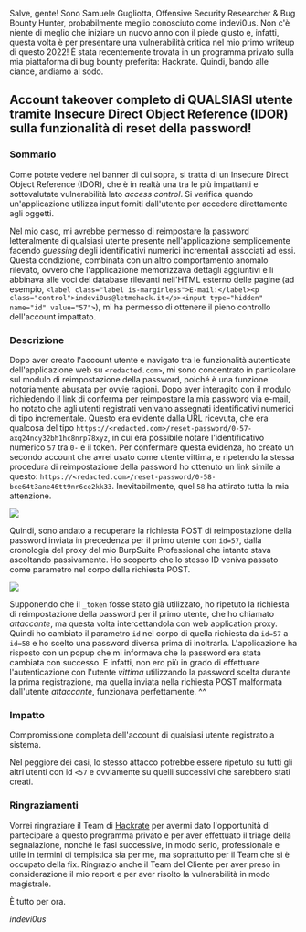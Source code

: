 Salve, gente! Sono Samuele Gugliotta, Offensive Security Researcher & Bug Bounty Hunter, probabilmente meglio conosciuto come indevi0us. Non c'è niente di meglio che iniziare un nuovo anno con il piede giusto e, infatti, questa volta è per presentare una vulnerabilità critica nel mio primo writeup di questo 2022! È stata recentemente trovata in un programma privato sulla mia piattaforma di bug bounty preferita: Hackrate. Quindi, bando alle ciance, andiamo al sodo.

## **Account takeover completo di QUALSIASI utente tramite Insecure Direct Object Reference (IDOR) sulla funzionalità di reset della password!**

### Sommario
Come potete vedere nel banner di cui sopra, si tratta di un Insecure Direct Object Reference (IDOR), che è in realtà una tra le più impattanti e sottovalutate vulnerabilità lato *access control*. Si verifica quando un'applicazione utilizza input forniti dall'utente per accedere direttamente agli oggetti.

Nel mio caso, mi avrebbe permesso di reimpostare la password letteralmente di qualsiasi utente presente nell'applicazione semplicemente facendo *guessing* degli identificativi numerici incrementali associati ad essi. Questa condizione, combinata con un altro comportamento anomalo rilevato, ovvero che l'applicazione memorizzava dettagli aggiuntivi e li abbinava alle voci del database rilevanti nell'HTML esterno delle pagine (ad esempio, `<label class="label is-marginless">E-mail:</label><p class="control">indevi0us@letmehack.it</p><input type="hidden" name="id" value="57">`), mi ha permesso di ottenere il pieno controllo dell'account impattato.

### Descrizione
Dopo aver creato l'account utente e navigato tra le funzionalità autenticate dell'applicazione web su `<redacted.com>`, mi sono concentrato in particolare sul modulo di reimpostazione della password, poiché è una funzione notoriamente abusata per ovvie ragioni. Dopo aver interagito con il modulo richiedendo il link di conferma per reimpostare la mia password via e-mail, ho notato che agli utenti registrati venivano assegnati identificativi numerici di tipo incrementale. Questo era evidente dalla URL ricevuta, che era qualcosa del tipo `https://<redacted.com>/reset-password/0-57-axq24ncy32bh1hc8nrp78xyz`, in cui era possibile notare l'identificativo numerico `57` tra `0-` e il token. Per confermare questa evidenza, ho creato un secondo account che avrei usato come utente vittima, e ripetendo la stessa procedura di reimpostazione della password ho ottenuto un link simile a questo: `https://<redacted.com>/reset-password/0-58-bce64t3ane46tt9nr6ce2kk33`. Inevitabilmente, quel `58` ha attirato tutta la mia attenzione.

![](https://i.gifer.com/Bd0t.gif)

Quindi, sono andato a recuperare la richiesta POST di reimpostazione della password inviata in precedenza per il primo utente con `id=57`, dalla cronologia del proxy del mio BurpSuite Professional che intanto stava ascoltando passivamente. Ho scoperto che lo stesso ID veniva passato come parametro nel corpo della richiesta POST.

![](https://blog.hckrt.com/static/eeeec38782b8bc660d7639ed72d29dd5/07af8/request.webp)

Supponendo che il `_token` fosse stato già utilizzato, ho ripetuto la richiesta di reimpostazione della password per il primo utente, che ho chiamato *attaccante*, ma questa volta intercettandola con web application proxy. Quindi ho cambiato il parametro `id` nel corpo di quella richiesta da `id=57` a `id=58` e ho scelto una password diversa prima di inoltrarla. L'applicazione ha risposto con un popup che mi informava che la password era stata cambiata con successo. E infatti, non ero più in grado di effettuare l'autenticazione con l'utente *vittima* utilizzando la password scelta durante la prima registrazione, ma quella inviata nella richiesta POST malformata dall'utente *attaccante*, funzionava perfettamente. ^^

### Impatto
Compromissione completa dell'account di qualsiasi utente registrato a sistema.

Nel peggiore dei casi, lo stesso attacco potrebbe essere ripetuto su tutti gli altri utenti con id `<57` e ovviamente su quelli successivi che sarebbero stati creati.

### Ringraziamenti

Vorrei ringraziare il Team di [Hackrate](hckrt.com) per avermi dato l'opportunità di partecipare a questo programma privato e per aver effettuato il triage della segnalazione, nonché le fasi successive, in modo serio, professionale e utile in termini di tempistica sia per me, ma soprattutto per il Team che si è occupato della fix. Ringrazio anche il Team del Cliente per aver preso in considerazione il mio report e per aver risolto la vulnerabilità in modo magistrale.

È tutto per ora.

*indevi0us*